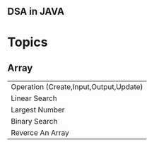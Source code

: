 ## DSA in JAVA

# Topics
## Array
|  |
| ------- |
| Operation (Create,Input,Output,Update) |
| Linear Search |
| Largest Number |
| Binary Search |
| Reverce An Array |
